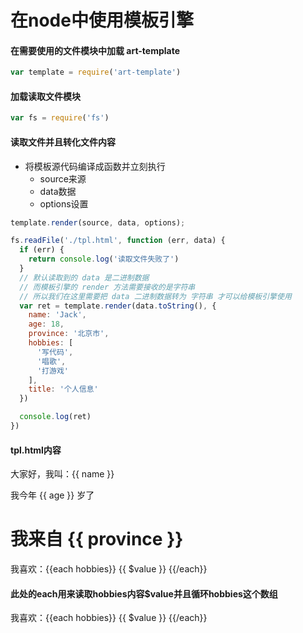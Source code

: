 # 在node中使用模板引擎

#### 在需要使用的文件模块中加载 art-template

```javascript
var template = require('art-template')
```



#### 加载读取文件模块

```javascript
var fs = require('fs')
```



#### 读取文件并且转化文件内容

- 将模板源代码编译成函数并立刻执行
  - source来源
  - data数据
  - options设置

```javascript
template.render(source, data, options);
```

```js
fs.readFile('./tpl.html', function (err, data) {
  if (err) {
    return console.log('读取文件失败了')
  }
  // 默认读取到的 data 是二进制数据
  // 而模板引擎的 render 方法需要接收的是字符串
  // 所以我们在这里需要把 data 二进制数据转为 字符串 才可以给模板引擎使用
  var ret = template.render(data.toString(), {
    name: 'Jack',
    age: 18,
    province: '北京市',
    hobbies: [
      '写代码',
      '唱歌',
      '打游戏'
    ],
    title: '个人信息'
  })

  console.log(ret)
})
```

#### tpl.html内容

<!DOCTYPE html>
<html lang="en">
<head>
  <meta charset="UTF-8">
  <title>{{ title }}</title>
</head>
<body>
  <p>大家好，我叫：{{ name }}</p>
  <p>我今年 {{ age }} 岁了</p>
  <h1>我来自 {{ province }}</h1>
  <p>我喜欢：{{each hobbies}} {{ $value }} {{/each}}</p>
  <script>
    var foo = '{{ title }}'
  </script>
</body>
</html>




#### 此处的each用来读取hobbies内容$value并且循环hobbies这个数组

<p>我喜欢：{{each hobbies}} {{ $value }} {{/each}}</p>
